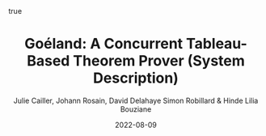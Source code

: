 ---
title: "Goéland: A Concurrent Tableau-Based Theorem
Prover (System Description)"
conf: 11th International Joint Conference on Automated Reasoning (IJCAR 2022)
author: Julie Cailler, Johann Rosain, David Delahaye Simon Robillard & Hinde Lilia Bouziane
publisher: Springer
date: 2022-08-09
categories: [conferences]
math: true
mermaid: true
attachment: ijcar2022.pdf
---
